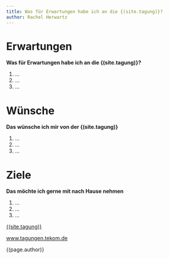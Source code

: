 ```yaml
---
title: Was für Erwartungen habe ich an die {(site.tagung)}?
author: Rachel Herwartz
---
```


# Erwartungen

**Was für Erwartungen habe ich an die {(site.tagung)}?**
1. ...
2. ...
3. ...

# Wünsche

**Das wünsche ich mir von der {(site.tagung)}**

1. ...
2. ...
3. ...

# Ziele

**Das möchte ich gerne mit nach Hause nehmen**

1. ...
2. ...
3. ...

[{(site.tagung)}](http://tagungen.tekom.de/h17/tekom-jahrestagung-2017/)

www.tagungen.tekom.de

{(page.author)}
